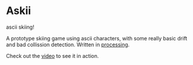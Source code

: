 # Askii
ascii skiing!

A prototype skiing game using ascii characters, with some really basic drift and bad collission detection.
Written in [processing](http://www.processing.org).

Check out the [video](./askii.mov) to see it in action.
